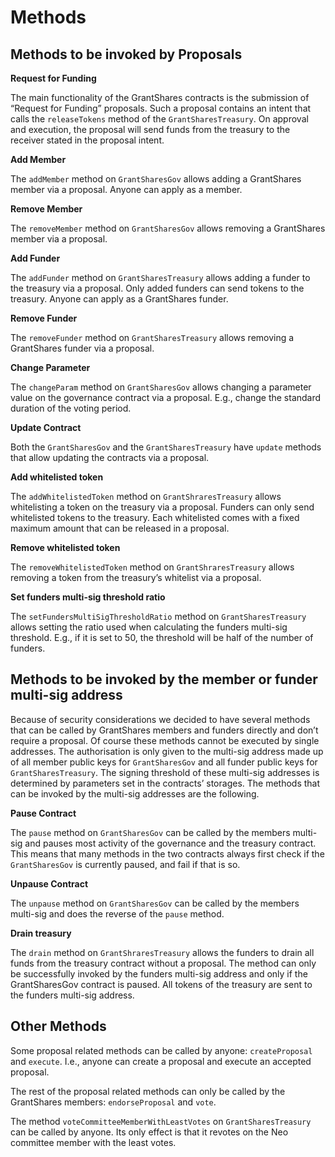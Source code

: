 ---
---

# Methods

## Methods to be invoked by Proposals

**Request for Funding**

The main functionality of the GrantShares contracts is the submission of “Request for Funding” proposals. Such a proposal contains an intent that calls the `releaseTokens` method of the `GrantSharesTreasury`. On approval and execution, the proposal will send funds from the treasury to the receiver stated in the proposal intent.

**Add Member**

The `addMember` method on `GrantSharesGov` allows adding a GrantShares member via a proposal. Anyone can apply as a member.

**Remove Member**

The `removeMember` method on `GrantSharesGov` allows removing a GrantShares member via a proposal.

**Add Funder**

The `addFunder` method on `GrantSharesTreasury` allows adding a funder to the treasury via a proposal. Only added funders can send tokens to the treasury. Anyone can apply as a GrantShares funder.

**Remove Funder**

The `removeFunder` method on `GrantSharesTreasury` allows removing a GrantShares funder via a proposal.

**Change Parameter**

The `changeParam` method on `GrantSharesGov` allows changing a parameter value on the governance contract via a proposal. E.g., change the standard duration of the voting period.

**Update Contract**

Both the `GrantSharesGov` and the `GrantSharesTreasury` have `update` methods that allow updating the contracts via a proposal.

**Add whitelisted token**

The `addWhitelistedToken` method on `GrantShraresTreasury` allows whitelisting a token on the treasury via a proposal. Funders can only send whitelisted tokens to the treasury. Each whitelisted comes with a fixed maximum amount that can be released in a proposal.

**Remove whitelisted token**

The `removeWhitelistedToken` method on `GrantShraresTreasury` allows removing a token from the treasury’s whitelist via a proposal. 

**Set funders multi-sig threshold ratio**

The `setFundersMultiSigThresholdRatio` method on `GrantSharesTreasury` allows setting the ratio used when calculating the funders multi-sig threshold. E.g., if it is set to 50, the threshold will be half of the number of funders.

## Methods to be invoked by the member or funder multi-sig address

Because of security considerations we decided to have several methods that can be called by GrantShares members and funders directly and don’t require a proposal. Of course these methods cannot be executed by single addresses. The authorisation is only given to the multi-sig address made up of all member public keys for `GrantSharesGov` and all funder public keys for `GrantSharesTreasury`. The signing threshold of these multi-sig addresses is determined by parameters set in the contracts’ storages. The methods that can be invoked by the multi-sig addresses are the following.

**Pause Contract**

The `pause` method on `GrantSharesGov` can be called by the members multi-sig and pauses most activity of the governance and the treasury contract. This means that many methods in the two contracts always first check if the `GrantSharesGov` is currently paused, and fail if that is so.

**Unpause Contract**

The `unpause` method on `GrantSharesGov` can be called by the members multi-sig and does the reverse of the `pause` method.

**Drain treasury**

The `drain` method on `GrantShraresTreasury` allows the funders to drain all funds from the treasury contract without a proposal. The method can only be successfully invoked by the funders multi-sig address and only if the GrantSharesGov contract is paused. All tokens of the treasury are sent to the funders multi-sig address.

## Other Methods

Some proposal related methods can be called by anyone: `createProposal` and `execute`. I.e., anyone can create a proposal and execute an accepted proposal.

The rest of the proposal related methods can only be called by the GrantShares members: `endorseProposal` and `vote`.

The method `voteCommitteeMemberWithLeastVotes` on `GrantSharesTreasury` can be called by anyone. Its only effect is that it revotes on the Neo committee member with the least votes.